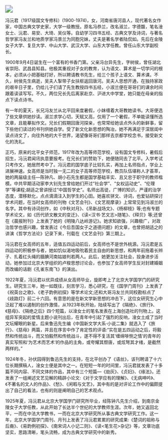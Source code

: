 <img src="https://s2.loli.net/2022/08/12/YIQhNJ4SEWTZDwO.jpg" style="zoom:150%;" />

冯沅君（1917级国文专修科）(1900-1974)，女，河南省唐河县人，现代著名女作家，中国古典文学史家，大学一级教授。原名冯恭兰，改名淑兰，字德馥，笔名淦女士、沅君、易安、大琦、吴仪等。自幼学习四书五经、古典文学及诗词，与著名哲学家冯友兰和地质学家冯景兰为同胞兄妹，丈夫是著名学者陆侃如。先后在金陵女子大学、复旦大学、中山大学、武汉大学、山东大学任教。曾任山东大学副校长。

1900年9月4日诞生在一个富有的书香门第。父亲冯台异先生，字树侯，曾任湖北省崇阳、武昌县知县。他极其重视对子女的教育，认为语文、算术是一切学问的根本，必须从小把基础打好，所以聘请教书先生，给三个孩子上语文、算术课。不久，树侯先生病逝，吴夫人掣带子女扶枢返回唐河。吴夫人思想开通，在独持家政的艰辛日子里，仍给儿子们请了先生教授四书五经，小淑兰便在哥哥们的课余时间跟着读读写写。不久，两位兄长先后离家赴京、沪进大中学堂，她只能在母亲的指点下读点诗书。

有一年的夏天，长兄冯友兰从北平回来度暑假，小妹缠着大哥教她读书。大哥便选了些文章供她抄读。淑兰求学心切，天赋又高，仅用了一个暑假，不单能读懂所选文章，且能摹拟作文。兄长们假期回唐河探亲，也常常给她谈点外头的新鲜事，留下些他们读过的书刊供她自学。受了新文化新思想的陶冶，她不再满足于深居闺中读点诗文了，向往外地的大千世界，渴望像哥哥们那样去京都学校念书，接受新文化的洗礼。

正巧，原来的北平女子师范，1917年改为高等师范学校，设有国文专修科，暑假后招生，冯沅君闻讯执意要报考。在兄长们的赞助下，她便随同去了北平。入学考试只考作文，她居然考中了。冯沅君的国学底子比较扎实，再加上名师指点，学业上进展神速。女高师是当时独一无二的女子高等师范学校，教员队伍堪称人才荟萃，她的两届级主任—陈钟凡、胡小石先生都是国学基础丰实、且又忠于职守的教师楷模。中共早期活动家李大钊先生曾给她们开过“社会学”、“女权运动史”、“伦理学”等课程;胡适之曾讲授过“中国哲学史”。名师出高徒，广博的知识，严谨的治学态度，潜移默化，点点滴滴注入到学生的心田。她喜欢骈文、诗词，也爱钻研探讨学术问题，在当时女高师的刊物《文艺会刊》、《文艺观摩录》上常常见到冯淑兰的名字。其中有诗词创作，如《中秋对月》、《吊新战场文》、《杨柳枝》等;也有专题学术论文，如《历代骄文散文的变迁》、《读<汉书·艺文志>随笔》、《释贝》等;还曾在《晨报附刊》上发表了她的《明陵八达岭游记》。她求知欲强，兴趣极广，对政治哲学也感兴趣，曾发表过《今后吾国女子之道德问题》的文章，也曾把胡适之的讲演《哲学方法论》记录下来，刊载在《文艺会刊》第三期上。

冯沅君在女高师的五年，适值五四运动前后，女高师也不是世外桃源。冯沅君是五四运动的积极参与者，她如饥似渴地吸吮着民主自由的新思想，和两年前拖着长辫子、扎着红头绳的腼腆河南姑娘判若两人。此后，她更加关注社会，投身进步活动，她参加过北京大学组织的卢梭思想讨论会，也参加了女高师学生反对封建婚姻而改编的话剧《孔雀东南飞》的演出。

1922年夏，冯沅君以优异成绩从女高师毕业，旋即考上了北京大学国学门的研究生。研究生三年，她一如既往，刻苦学习，悉心研究，在《国学门周刊》上发表了《祝英台之歌》、《老子韵例初探》等学术论文;还和大哥冯友兰共同校勘标点了《歧路灯》前二十六回。有意思的是在新文学新思想的冲击下，这位女研究生心中泛起了难以遏制的创作激情，从1923年秋开始，陆续写出了《隔绝》、《旅行》、《慈母》、《隔绝之后》四个短篇，以淦女士的笔名发表在上海创造社的刊物上。这组异军突起的爱情主题小说刊出后，在青年中引起了强烈的反响，淦女土成了当时文坛耀眼的新星。后来鲁迅先生编《中国新文学大系·小说二集》就选入了《旅行》、《慈母》两篇，并且在序言中作了肯定性的评语:“实在是五四运动之后，将毅然和传统战斗，而又怕毅然和传统战斗，遂不得不复活其‘缠绵啡恻之情’的青年的真实写照和‘为艺术而艺术’的作品的主角，或夸耀其颓唐，或炫弩其才绪，是截然两样的。”

1924年冬，孙伏园得到鲁迅先生的支持，在北平创办了《语丝》，该刊聘请了十六位长期撰稿人，淦女士便是其中之一。在短短一年的时间里，冯沅君就发表了十多篇不同内容、不同文体的作品，其中有三个短篇—《劫灰》、《贞妇》、《缘法》。还发表了一组阐述文艺见解的精辟小论文:《对于文学应有的理解》、《无病呻吟》、《不著名的文人的作品》、《愁》、《闲暇与文艺》，其中有的是对评论工作中的偏颇提出了自己的看法，也有的则是阐明自己的艺术观点。

1925年夏，冯沅君从北京大学国学门研究所毕业，经陈钟凡先生介绍，到南京金陵女子大学任教，从此开始了长达半个世纪的大学教师生涯。次年，她又返回北平，一而在中法大学教书，一而在北京大学研究所从事古典文学研究工作。这一年，北京大学国学门周刊、月刊上发表了冯沅君累累的研究成果:《楚词的祖称与后裔》、《易韵例初探》、《南宋词人小记二则》、《读<笔生花>杂记》等，文章功底坚实，思路清晰，笔头流畅，成为古典文学研究中的新秀。